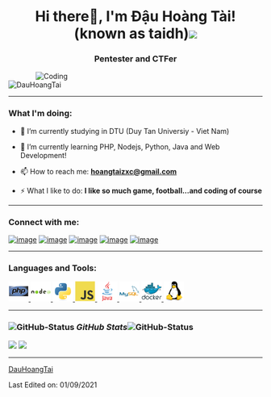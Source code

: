 <h1 align="center">Hi there👋, I'm Đậu Hoàng Tài! (known as taidh)<img height="40" src="https://emoji.gg/assets/emoji/7333-parrotdance.gif"></h1>
<h3 align="center">Pentester and CTFer</h3>

<img align="right" alt="Coding" width="400" src="https://user-images.githubusercontent.com/78724676/107845321-998ad500-6e00-11eb-8f60-a90db837bdb2.gif" style="vertical-align:middle;margin:0px 50px">
<p align="left"> <img src="https://komarev.com/ghpvc/?username=DauHoangTai&label=Profile%20views&color=0e75b6&style=flat" alt="DauHoangTai" /> </p>

<hr>

<h3 align="left"><b>What I'm doing:</b></h3>

- 🌁 I’m currently studying in DTU (Duy Tan Universiy - Viet Nam)

- 🌱 I’m currently learning PHP, Nodejs, Python, Java and Web Development! 

- 📫 How to reach me: **hoangtaizxc@gmail.com**

- ⚡ What I like to do: **I like so much game, football...and coding of course**

<hr>

<h3 align="left">Connect with me:</h3>
<div align="left">

[![image](https://img.shields.io/badge/LinkedIn-0077B5?style=for-the-badge&logo=linkedin&logoColor=white)](https://www.linkedin.com/in/taidh/)
[![image](https://img.shields.io/badge/Twitter-1DA1F2?style=for-the-badge&logo=twitter&logoColor=white)](https://twitter.com/taidh_)
[![image](https://img.shields.io/badge/Gmail-D14836?style=for-the-badge&logo=gmail&logoColor=white)](mailto:hoangtaizxc@gmail.com)
[![image](https://img.shields.io/badge/blogger-996699?style=for-the-badge&logo=blogger&logoColor=white)](http://dauhoangtai.github.io)
[![image](https://img.shields.io/badge/Telegram-3399FF?style=for-the-badge&logo=Telegram&logoColor=white)](https://t.me/hoangtaii)
</div>

<hr>

<h3 align="left">Languages and Tools:</h3>
<p align="left">
  <a href="https://www.php.net/docs.php" target="_blank"> 
    <img src="https://raw.githubusercontent.com/devicons/devicon/master/icons/php/php-original.svg" alt="php" width="40" height="40"/> 
  </a>
  <a href="https://nodejs.org/en/docs/" target="_blank"> 
    <img src="https://raw.githubusercontent.com/devicons/devicon/master/icons/nodejs/nodejs-original-wordmark.svg" alt="nodejs" width="40" height="40"/> 
  </a> 
  <a href="https://www.python.org" target="_blank"> 
    <img src="https://raw.githubusercontent.com/devicons/devicon/master/icons/python/python-original.svg" alt="python" width="40" height="40"/> 
  </a>  
  <a href="https://developer.mozilla.org/en-US/docs/Web/JavaScript" target="_blank"> 
    <img src="https://raw.githubusercontent.com/devicons/devicon/master/icons/javascript/javascript-original.svg" alt="javascript" width="40" height="40"/> 
  </a>
  <a href="https://docs.oracle.com/en/java/" target="_blank"> 
    <img src="https://raw.githubusercontent.com/devicons/devicon/master/icons/java/java-original-wordmark.svg" alt="java" width="40" height="40"/> 
  </a>
  <a href="https://dev.mysql.com/doc/" target="_blank"> 
    <img src="https://raw.githubusercontent.com/devicons/devicon/master/icons/mysql/mysql-original-wordmark.svg" alt="mysql" width="40" height="40"/> 
  </a>
  <a href="https://docs.docker.com/" target="_blank"> 
    <img src="https://raw.githubusercontent.com/devicons/devicon/master/icons/docker/docker-original-wordmark.svg" alt="docker" width="40" height="40"/> 
  </a>
  <a href="https://www.linux.org/" target="_blank"> 
    <img src="https://raw.githubusercontent.com/devicons/devicon/master/icons/linux/linux-original.svg" alt="linux" width="40" height="40"/> 
  </a> 
</p>

<hr>

<h3 align="left">
 <img src="https://media.giphy.com/media/8UHRm5oY4k4FDxq5QG/giphy.gif" width="30px" alt="GitHub-Status"/>&nbsp;<i><b>GitHub Stats</b></i><img src="https://media.giphy.com/media/8UHRm5oY4k4FDxq5QG/giphy.gif" width="30px" alt="GitHub-Status"/></h3>
<p align= "left">
  <img height= "150" src="https://github-readme-stats.vercel.app/api?username=DauHoangTai&theme=react&show_icons=true&include_all_commits=true" />
  <img height= "150" src="https://github-readme-stats.vercel.app/api/top-langs/?username=DauHoangTai&theme=react&layout=compact" />
</p>

------

[DauHoangTai](https://github.com/DauHoangTai)

Last Edited on: 01/09/2021
